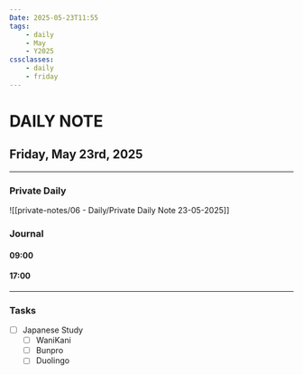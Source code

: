 ```yaml
---
Date: 2025-05-23T11:55
tags:
    - daily
    - May
    - Y2025
cssclasses:
    - daily
    - friday
---
```

# DAILY NOTE
## Friday, May 23rd, 2025
***
### Private Daily

![[private-notes/06 - Daily/Private Daily Note 23-05-2025]]

### Journal

#### 09:00

#### 17:00

***
### Tasks
- [ ] Japanese Study
    - [ ] WaniKani
    - [ ] Bunpro
    - [ ] Duolingo